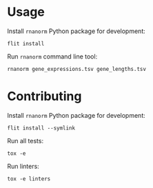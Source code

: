 # Usage

Install `rnanorm` Python package for development:

```
flit install
```

Run `rnanorm` command line tool:

```
rnanorm gene_expressions.tsv gene_lengths.tsv
```

# Contributing

Install `rnanorm` Python package for development:

```
flit install --symlink
```

Run all tests:

```
tox -e
```

Run linters:

```
tox -e linters
```
